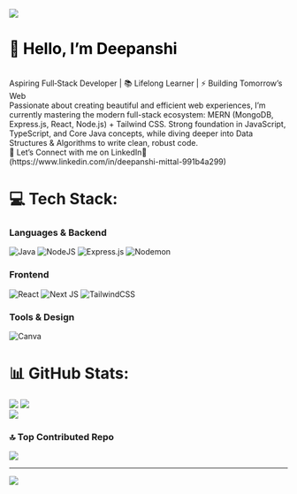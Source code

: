[![](https://quotes-github-readme.vercel.app/api?type=horizontal&theme=radical)
](https://quotes-github-readme.vercel.app/api?type=horizontal&theme=custom&background=ffffff&border=ffffff&title_color=000000&quote_color=000000
)

<h1 style="color:black;">👋 <b>Hello, I’m Deepanshi</b></h1>
<br>Aspiring Full‑Stack Developer | 📚 Lifelong Learner | ⚡ Building Tomorrow’s Web<br>Passionate about creating beautiful and efficient web experiences, I’m currently mastering the modern full-stack ecosystem: MERN (MongoDB, Express.js, React, Node.js) + Tailwind CSS. Strong foundation in JavaScript, TypeScript, and Core Java concepts, while diving deeper into Data Structures & Algorithms to write clean, robust code.<br>🤝 Let’s Connect with me on LinkedIn💼(https://www.linkedin.com/in/deepanshi-mittal-991b4a299)<br/>

# 💻 Tech Stack:
### Languages & Backend
![Java](https://img.shields.io/badge/java-%23ED8B00.svg?style=for-the-badge&logo=openjdk&logoColor=white)
![NodeJS](https://img.shields.io/badge/node.js-6DA55F?style=for-the-badge&logo=node.js&logoColor=white)
![Express.js](https://img.shields.io/badge/express.js-%23404d59.svg?style=for-the-badge&logo=express&logoColor=%2361DAFB)
![Nodemon](https://img.shields.io/badge/NODEMON-%23323330.svg?style=for-the-badge&logo=nodemon&logoColor=%23BBDEAD)
### Frontend
![React](https://img.shields.io/badge/react-%2320232a.svg?style=for-the-badge&logo=react&logoColor=%2361DAFB)
![Next JS](https://img.shields.io/badge/Next-black?style=for-the-badge&logo=next.js&logoColor=white)
![TailwindCSS](https://img.shields.io/badge/tailwindcss-%2338B2AC.svg?style=for-the-badge&logo=tailwind-css&logoColor=white)
### Tools & Design
![Canva](https://img.shields.io/badge/Canva-%2300C4CC.svg?style=for-the-badge&logo=Canva&logoColor=white)

# 📊 GitHub Stats:
![](https://github-readme-stats.vercel.app/api?username=Deepanshimittal11&theme=dark&hide_border=false&include_all_commits=false&count_private=false)
![](https://github-readme-stats.vercel.app/api/top-langs/?username=Deepanshimittal11&theme=dark&hide_border=false&include_all_commits=false&count_private=false&layout=compact)<br/>
![](https://nirzak-streak-stats.vercel.app/?user=Deepanshimittal11&theme=dark&hide_border=false)<br/>

### 🔝 Top Contributed Repo
![](https://github-contributor-stats.vercel.app/api?username=Deepanshimittal11&limit=5&theme=dark&combine_all_yearly_contributions=true)

---
[![](https://visitcount.itsvg.in/api?id=Deepanshimittal11&icon=0&color=0)](https://visitcount.itsvg.in)

<!-- Proudly created with GPRM ( https://gprm.itsvg.in ) -->
